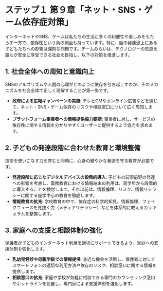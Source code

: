 # ステップ１ 第９章「ネット・SNS・ゲーム依存症対策」

インターネットやSNS、ゲームは私たちの生活に多くの利便性や楽しみをもたらす一方で、依存性という負の側面も持っています。特に、脳の発達途上にある子どもたちへの影響は深刻な問題です。チームみらいは、テクノロジーの恩恵を誰もが安全に享受できる社会を目指し、以下の対策を推進します。

## 1. 社会全体への周知と意識向上

SNSのアルゴリズムや人間の心理がどのように依存を引き起こすのか、そのメカニズムを社会全体で正しく理解することが第一歩です。

*   **政府による広報キャンペーンの実施**: テレビCMやオンライン広告などを通じて、ネット・SNS・ゲーム依存のリスクや相談窓口について広く周知します。
*   **プラットフォーム事業者への情報提供協力要請**: 事業者に対し、サービスの依存性に関する情報を分かりやすくユーザーに提供するよう協力を求めます。

## 2. 子どもの発達段階に合わせた教育と環境整備

技術を使いこなす力を育むと同時に、心身の健やかな発達を守る教育が必要です。

*   **発達段階に応じたデジタルデバイスの段階的導入**: 子どもの前頭前野の発達への影響を考慮し、義務教育における情報端末の利用は、高学年から段階的に導入することを検討します。それ以前は、情報倫理、リスク、情報リテラシーに関する座学中心の教育を徹底します。
*   **情報教育の拡充**: 学校教育の中で、依存症の科学的知見、情報倫理、フェイクニュースを見抜く力（メディアリテラシー）などを体系的に教えるカリキュラムを整備します。

## 3. 家庭への支援と相談体制の強化

保護者が子どものインターネット利用を適切にサポートできるよう、家庭への支援体制を強化します。

*   **乳幼児健診や母親学級での情報提供**: 身近な機会を活用し、保護者に対してスマートフォンの適切な利用方法や依存のリスク、相談窓口に関する情報を提供します。
*   **相談窓口の拡充**: 家庭や学校が気軽に相談できる専門のカウンセリング窓口やホットラインを設置し、専門家による支援体制を強化します。